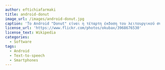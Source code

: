 ```yaml
---
author: eftichiafarmaki
title: android-donut
image_url: /images/android-donut.jpg
caption: 'Το Android "Donut" είναι η τέταρτη έκδοση του λειτουργικού συστήματος Android για κινητά ανοιχτού κώδικα που αναπτύχθηκε από την Google και δεν υποστηρίζεται πλέον. Μεταξύ των πιο σημαντικών χαρακτηριστικών που παρουσιάστηκαν με αυτήν την ενημέρωση προστέθηκε υποστήριξη για smartphones CDMA, πρόσθετα μεγέθη οθόνης, δείκτη χρήσης μπαταρίας και μηχανή κειμένου σε ομιλία.'
license_url: 'https://www.flickr.com/photos/okubax/3968676530'
license_text: Wikipedia
categories:
  - Software
tags:
  - Android
  - Text-to-speech
  - Smartphones
---
```

